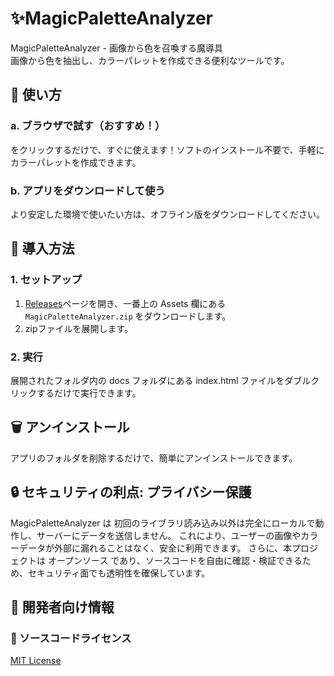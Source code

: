 # ✨MagicPaletteAnalyzer  
MagicPaletteAnalyzer - 画像から色を召喚する魔導具  
画像から色を抽出し、カラーパレットを作成できる便利なツールです。  

## 🚀 使い方  
### a. ブラウザで試す（おすすめ！）  
<a href="https://haruharu-1105.github.io/MagicPaletteAnalyzer/" target="_parent"></a>をクリックするだけで、すぐに使えます！ソフトのインストール不要で、手軽にカラーパレットを作成できます。  
### b. アプリをダウンロードして使う  
より安定した環境で使いたい方は、オフライン版をダウンロードしてください。  

## 🚀 導入方法  
### 1. セットアップ  
1. [Releases](https://github.com/haruharu-1105/MagicPaletteAnalyzer/releases)ページを開き、一番上の Assets 欄にある `MagicPaletteAnalyzer.zip` をダウンロードします。  
1. zipファイルを展開します。  
### 2. 実行  
展開されたフォルダ内の docs フォルダにある index.html ファイルをダブルクリックするだけで実行できます。

## 🗑️ アンインストール  
アプリのフォルダを削除するだけで、簡単にアンインストールできます。  

## 🔒 セキュリティの利点: プライバシー保護  
MagicPaletteAnalyzer は 初回のライブラリ読み込み以外は完全にローカルで動作し、サーバーにデータを送信しません。 
これにより、ユーザーの画像やカラーデータが外部に漏れることはなく、安全に利用できます。
さらに、本プロジェクトは オープンソース であり、ソースコードを自由に確認・検証できるため、セキュリティ面でも透明性を確保しています。

## 🔧 開発者向け情報  
### 📜 ソースコードライセンス  
[MIT License](LICENSE)  